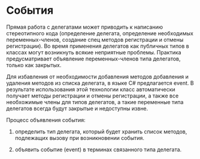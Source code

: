 # События

Прямая работа с делегатами может приводить к написанию стереотипного кода (определение делегата, определение необходимых переменных-членов, создание спец методов регистрации и отмены регистрации). Во время применения делегатов как публичных типов в классах могут возникнуть всякие неприятные проблемы. Практика предусматривает объявление переменных-членов типа делегатов, только как закрытых.

Для избавления от необходимости добавления методов добавления и удаления методов из списка делегата, в языке C# предлагается event. В результате использования этой технологии класс автоматически получает методы регистрации и отмены регистрации, а также все необхожимые члены для типов делегатов, а такие переменные типа делегатов всегда будут закрытые и недоступны извне.

Процесс объявления события:

1. определить тип делегата, который будет хранить список методов, подлежащих вызову при возникновении события.

2. объявить событие (event) в терминах связанного типа делегата.


